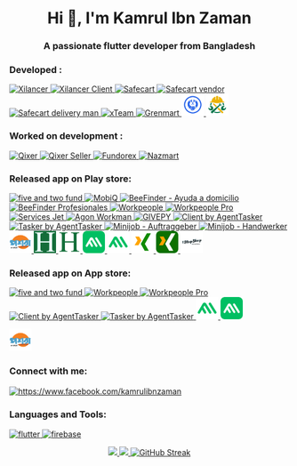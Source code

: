 <h1 align="center">Hi 👋, I'm Kamrul Ibn Zaman</h1>
<h3 align="center">A passionate flutter developer from Bangladesh</h3>

<h3 align="left">Developed :</h3>
<p align="left">
 <a href="https://codecanyon.net/item/freelancer-flutter-mobile-app-xilancer-freelancer-marketplace-platform/49913337" target="_blank" rel="noreferrer"> <img src="https://i.postimg.cc/gJh3KdV4/image.png" alt="Xilancer" width="40" height="40"/> </a>
 <a href="https://codecanyon.net/item/client-flutter-mobile-app-xilancer-freelancer-marketplace-platform/51899615" target="_blank" rel="noreferrer"> <img src="https://i.postimg.cc/0NJYD2FK/xcilent.png" alt="Xilancer Client" width="40" height="40"/> </a>
 <a href="https://codecanyon.net/item/safecart-ecommerce-customer-mobile-app/49481701?s_rank=6" target="_blank" rel="noreferrer"> <img src="https://i.postimg.cc/sgnLkPtq/image.png" alt="Safecart" width="40" height="40"/> </a>
 <a href="https://codecanyon.net/item/vendor-app-safecart-ecommerce-platform/49481922?s_rank=5" target="_blank" rel="noreferrer"> <img src="https://i.postimg.cc/0Q10Fb2h/image.png" alt="Safecart vendor" width="40" height="40"/> </a>
 <a href="https://codecanyon.net/item/delivery-man-app-safecart-ecommerce-platform/49485907?s_rank=4" target="_blank" rel="noreferrer"> <img src="https://i.postimg.cc/VkS9NjJ3/image.png" alt="Safecart delivery man" width="40" height="40"/> </a>
 <a href="https://play.google.com/store/apps/details?id=com.xgenious.xteam" target="_blank" rel="noreferrer"> <img src="https://i.postimg.cc/jj0fdB07/image.png" alt="xTeam" width="40" height="40"/> </a>
 <a href="https://codecanyon.net/item/grenmart-laravel-ecommerce-shop-flutter-app/40188895?s_rank=13" target="_blank" rel="noreferrer"> <img src="https://i.postimg.cc/xT9XGh7T/image.png" alt="Grenmart" width="40" height="40"/> </a>
 <a href="https://play.google.com/store/apps/details?id=com.xgenious.prohandy_client" target="_blank" rel="noreferrer"> <img src="https://github.com/KamrulIbnZaman/KamrulIbnZaman/blob/main/assets/prohandy.png" alt="Prohandy" width="40" height="40"/> </a>
 <a href="https://play.google.com/store/apps/details?id=com.xgenious.prohandy_provider" target="_blank" rel="noreferrer"> <img src="https://github.com/KamrulIbnZaman/KamrulIbnZaman/blob/main/assets/prohandy-pro.png" alt="Prohandy Pro" width="40" height="40"/> </a>
</p>

<h3 align="left">Worked on development :</h3>
<p align="left">
<a href="https://codecanyon.net/item/qixer-multivendor-on-demand-service-marketplace-and-service-finder-buyer-app/38154133?s_rank=21" target="_blank" rel="noreferrer"> <img src="https://i.postimg.cc/mkxPw5Bs/image.png" alt="Qixer" width="40" height="40"/> </a>
<a href="https://codecanyon.net/item/qixer-multivendor-on-demand-service-marketplace-seller-app/39013880?s_rank=17" target="_blank" rel="noreferrer"> <img src="https://i.postimg.cc/wxhMzF91/image.png" alt="Qixer Seller" width="40" height="40"/> </a>
<a href="https://codecanyon.net/item/crowdfunding-platform-flutter-mobile-app-fundorex/39675422?s_rank=14" target="_blank" rel="noreferrer"> <img src="https://i.postimg.cc/C1hD8th6/image.png" alt="Fundorex" width="40" height="40"/> </a>
<a href="https://codecanyon.net/item/nazmart-tenant-shop-flutter-mobile-app/45385600?s_rank=11" target="_blank" rel="noreferrer"> <img src="https://i.postimg.cc/52PTCcS6/image.png" alt="Nazmart" width="40" height="40"/> </a>
</p>


<h3 align="left">Released app on Play store:</h3> 
<p align="left">
  
<p align="left"> <a href="https://play.google.com/store/apps/details?id=com.fiveTwoFund.app" target="_blank" rel="noreferrer"> <img src="https://i.postimg.cc/nrRtHXDh/five-twofund.png" alt="five and two fund" width="40" height="40"/> </a>
  <a href="https://play.google.com/store/apps/details?id=com.xgenious.shopmart" target="_blank" rel="noreferrer"> <img src="https://i.postimg.cc/d3kYn83c/mobiq.png" alt="MobiQ" width="40" height="40"/> </a>
<a href="https://play.google.com/store/apps/details?id=com.beefinder.es" target="_blank" rel="noreferrer"> <img src="https://i.postimg.cc/rFqb8B5R/beefinder.png" alt="BeeFinder - Ayuda a domicilio" width="40" height="40"/> </a>
<a href="https://play.google.com/store/apps/details?id=com.beefinder_profesional.es" target="_blank" rel="noreferrer"> <img src="https://i.postimg.cc/Kvr2f7DB/beefinder-seller.png" alt="BeeFinder Profesionales" width="40" height="40"/> </a>
<a href="https://play.google.com/store/apps/details?id=ng.workpeople.app" target="_blank" rel="noreferrer"> <img src="https://i.postimg.cc/KYBTpxvC/image.png" alt="Workpeople" width="40" height="40"/> </a>
<a href="https://play.google.com/store/apps/details?id=ng.workpeople.pro" target="_blank" rel="noreferrer"> <img src="https://i.postimg.cc/R056HyQd/image.png" alt="Workpeople Pro" width="40" height="40"/> </a>
<a href="https://play.google.com/store/apps/details?id=com.ondemand.servicesjet" target="_blank" rel="noreferrer"> <img src="https://i.postimg.cc/cCwz8Vk8/image.png" alt="Services Jet" width="40" height="40"/> </a>
<a href="https://play.google.com/store/apps/details?id=com.agonworkman.app" target="_blank" rel="noreferrer"> <img src="https://i.postimg.cc/RVyCqcsN/icon.png" alt="Agon Workman" width="40" height="40"/> </a>
<a href="https://play.google.com/store/apps/details?id=com.givepy" target="_blank" rel="noreferrer"> <img src="https://i.postimg.cc/WpqMh7Sk/app-icon.png" alt="GIVEPY" width="40" height="40"/> </a>
<a href="https://play.google.com/store/apps/details?id=com.agenttasker.client" target="_blank" rel="noreferrer"> <img src="https://i.postimg.cc/L6RNYw9C/image.png" alt="Client by AgentTasker" width="40" height="40"/> </a>
<a href="https://play.google.com/store/apps/details?id=com.agenttasker.tasker" target="_blank" rel="noreferrer"> <img src="https://i.postimg.cc/W3VLQmfm/230x0w.webp" alt="Tasker by AgentTasker" width="40" height="40"/> </a>
<a href="https://play.google.com/store/apps/details?id=de.rentnerminijob" target="_blank" rel="noreferrer"> <img src="https://i.postimg.cc/ncLvBJmL/minijob-buyer.png" alt="Minijob - Auftraggeber" width="40" height="40"/> </a>
<a href="https://play.google.com/store/apps/details?id=de.rentnerminijob.handwerker" target="_blank" rel="noreferrer"> <img src="https://i.postimg.cc/pTK8dvCb/image.png" alt="Minijob - Handwerker" width="40" height="40"/> </a>
<a href="https://play.google.com/store/apps/details?id=com.poshorabd.proedge" target="_blank" rel="noreferrer"> <img src="https://github.com/KamrulIbnZaman/KamrulIbnZaman/blob/main/assets/poshora.png" alt="Poshora" width="40" height="40"/> </a>
<a href="https://play.google.com/store/apps/details?id=com.hudumia.client" target="_blank" rel="noreferrer"> <img src="https://github.com/KamrulIbnZaman/KamrulIbnZaman/blob/main/assets/hudumia-client.png" alt="Hudumia" width="40" height="40"/> </a>
<a href="https://play.google.com/store/apps/details?id=com.hudumia.provider" target="_blank" rel="noreferrer"> <img src="https://github.com/KamrulIbnZaman/KamrulIbnZaman/blob/main/assets/hudumia-provider.png" alt="Hudumia Provider" width="40" height="40"/> </a>
<a href="https://play.google.com/store/apps/details?id=com.mvxdigital.freelancer" target="_blank" rel="noreferrer"> <img src="https://github.com/KamrulIbnZaman/KamrulIbnZaman/blob/main/assets/mvx-freelancer.png" alt="MVXDIGITAL- Freelander Service" width="40" height="40"/> </a>
<a href="https://play.google.com/store/apps/details?id=com.mvxdigital.client" target="_blank" rel="noreferrer"> <img src="https://github.com/KamrulIbnZaman/KamrulIbnZaman/blob/main/assets/mvx-client.png" alt="MVXDIGITAL - Client Service" width="40" height="40"/> </a>
<a href="https://play.google.com/store/apps/details?id=com.kunative.app" target="_blank" rel="noreferrer"> <img src="https://github.com/KamrulIbnZaman/KamrulIbnZaman/blob/main/assets/kunative-freelancer.png" alt="Kunative - freelancer" width="40" height="40"/> </a>
<a href="https://play.google.com/store/apps/details?id=com.kunative.client_app" target="_blank" rel="noreferrer"> <img src="https://github.com/KamrulIbnZaman/KamrulIbnZaman/blob/main/assets/kunative-client.png" alt="Kunative - client" width="40" height="40"/> </a>
<a href="https://play.google.com/store/apps/details?id=com.onestopshop.vendor" target="_blank" rel="noreferrer"> <img src="https://github.com/KamrulIbnZaman/KamrulIbnZaman/blob/main/assets/1stopshopvendor.png" alt="1 Stop Shop Vendor" width="40" height="40"/> </a>

</p>

<h3 align="left">Released app on App store:</h3> 
<p align="left">
  
<p align="left"> <a href="https://apps.apple.com/in/app/five-and-two-fund/id6443989537" target="_blank" rel="noreferrer"> <img src="https://i.postimg.cc/nrRtHXDh/five-twofund.png" alt="five and two fund" width="40" height="40"/> </a>
<!-- workpeople -->
<a href="https://apps.apple.com/us/app/workpeople/id6476810230" target="_blank" rel="noreferrer"> <img src="https://i.postimg.cc/KYBTpxvC/image.png" alt="Workpeople" width="40" height="40"/> </a>
<a href="https://apps.apple.com/us/app/workpeople-pro/id6476810160" target="_blank" rel="noreferrer"> <img src="https://i.postimg.cc/R056HyQd/image.png" alt="Workpeople Pro" width="40" height="40"/> </a>
<!-- agenttasker -->
<a href="https://apps.apple.com/us/app/client-by-agenttasker/id6475639769" target="_blank" rel="noreferrer"> <img src="https://i.postimg.cc/L6RNYw9C/image.png" alt="Client by AgentTasker" width="40" height="40"/> </a>
<a href="https://apps.apple.com/us/app/tasker-by-agenttasker/id6475639952" target="_blank" rel="noreferrer"> <img src="https://i.postimg.cc/W3VLQmfm/230x0w.webp" alt="Tasker by AgentTasker" width="40" height="40"/> </a>
<a href="https://apps.apple.com/us/app/mvxdigital-client-service/id6739973563" target="_blank" rel="noreferrer"> <img src="https://github.com/KamrulIbnZaman/KamrulIbnZaman/blob/main/assets/mvx-client.png" alt="MVXDIGITAL Client Service" width="40" height="40"/> </a>
<a href="https://apps.apple.com/us/app/mvxdigital-freelancer-service/id6739973380" target="_blank" rel="noreferrer"> <img src="https://github.com/KamrulIbnZaman/KamrulIbnZaman/blob/main/assets/mvx-freelancer.png" alt="MVXDIGITAL Freelancer Service" width="40" height="40"/> </a>
<!-- poshora -->

<a href="https://apps.apple.com/us/app/poshora-app/id6642673369" target="_blank" rel="noreferrer"> <img src="https://github.com/KamrulIbnZaman/KamrulIbnZaman/blob/main/assets/poshora.png" alt="Poshora App" width="40" height="40"/> </a>

</p>

  

<h3 align="left">Connect with me:</h3>
<p align="left">
<a href="https://fb.com/kamrulibnzaman" target="blank"><img align="center" src="https://raw.githubusercontent.com/rahuldkjain/github-profile-readme-generator/master/src/images/icons/Social/facebook.svg" alt="https://www.facebook.com/kamrulibnzaman" height="30" width="40" /></a>
</p>

<h3 align="left">Languages and Tools:</h3>
<p align="left"> <a href="https://flutter.dev" target="_blank" rel="noreferrer"> <img src="https://www.vectorlogo.zone/logos/flutterio/flutterio-icon.svg" alt="flutter" width="40" height="40"/> </a> <a href="https://firebase.google.com/" target="_blank" rel="noreferrer"> <img src="https://www.vectorlogo.zone/logos/firebase/firebase-icon.svg" alt="firebase" width="40" height="40"/> </a>  </p>

<p align="center">
<a href="https://github.com/KamrulIbnZaman">
  <img height="180em" src="https://github-readme-stats-eight-theta.vercel.app/api?username=KamrulIbnZaman&show_icons=true&theme=gotham&include_all_commits=true&count_private=true"/>
  <img height="180em" src="https://github-readme-stats-eight-theta.vercel.app/api/top-langs/?username=KamrulIbnZaman&layout=compact&langs_count=8&theme=gotham"/>
  <img src="https://github-readme-streak-stats.herokuapp.com?user=kamrulibnzaman&theme=transparent&exclude_days=fri" alt="GitHub Streak" />
</a>
</p>



